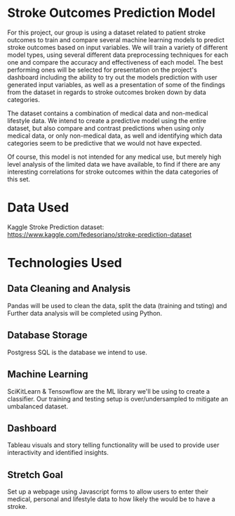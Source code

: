 

# Stroke Outcomes Prediction Model

For this project, our group is using a dataset related to patient stroke outcomes to train and compare several machine learning models to predict stroke outcomes based on input variables. We will train a variety of different model types, using several different data preprocessing techniques for each one and compare the accuracy and effectiveness of each model. The best performing ones will be selected for presentation on the project's dashboard including the ability to try out the models prediction with user generated input variables, as well as a presentation of some of the findings from the dataset in regards to stroke outcomes broken down by data categories.

The dataset contains a combination of medical data and non-medical lifestyle data. We intend to create a predictive model using the entire dataset, but also compare and contrast predictions when using only medical data, or only non-medical data, as well and identifying which data categories seem to be predictive that we would not have expected.

Of course, this model is not intended for any medical use, but merely high level analysis of the limited data we have available, to find if there are any interesting correlations for stroke outcomes within the data categories of this set.


# Data Used

Kaggle Stroke Prediction dataset: https://www.kaggle.com/fedesoriano/stroke-prediction-dataset

# Technologies Used
## Data Cleaning and Analysis
Pandas will be used to clean the data, split the data (training and tsting) and Further data analysis will be completed using Python.

## Database Storage
Postgress SQL is the database we intend to use.

## Machine Learning
SciKitLearn & Tensowflow are the ML library we'll be using to create a classifier. Our training and testing setup is over/undersampled to mitigate an umbalanced dataset.

## Dashboard
Tableau visuals and story telling functionality will be used to provide user interactivity and identified insights.

## Stretch Goal
Set up a webpage using Javascript forms to allow users to enter their medical, personal and lifestyle data to how likely the would be to have a stroke.
